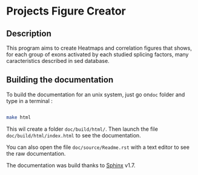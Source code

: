 # Projects Figure Creator

## Description

This program aims to create Heatmaps and correlation figures that shows, for each group of exons activated by each studied splicing factors,  many caracteristics described in sed database.

## Building the documentation

To build the documentation for an unix system,  just go on``doc`` folder and type in a terminal :

```sh

make html
```

This wil create a folder `doc/build/html/`. Then launch the file `doc/build/html/index.html` to see the documentation.

You can also open the file `doc/source/Readme.rst` with a text editor to see the raw documentation.

The documentation was build thanks to [Sphinx](http://www.sphinx-doc.org/en/master/) v1.7.
